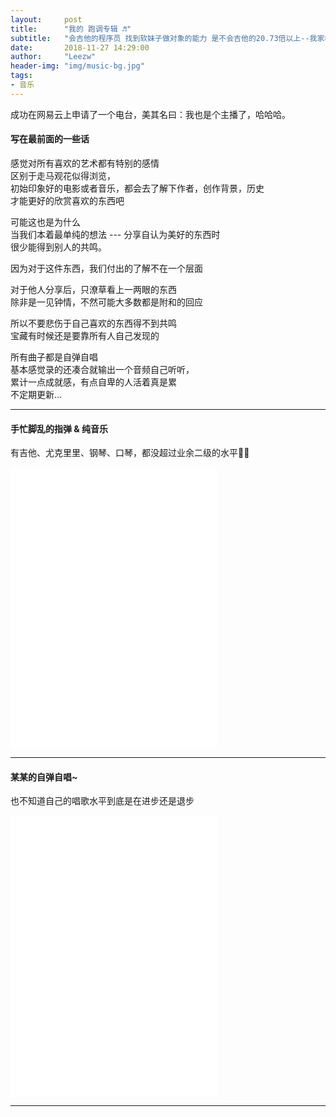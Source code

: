 ```yaml
---
layout:     post
title:      "我的 跑调专辑 ♬"
subtitle:   "会吉他的程序员 找到软妹子做对象的能力 是不会吉他的20.73倍以上--我家楼上的长胡子大爷"
date:       2018-11-27 14:29:00
author:     "Leezw"
header-img: "img/music-bg.jpg"
tags:
- 音乐
---
```


> 
成功在网易云上申请了一个电台，美其名曰：我也是个主播了，哈哈哈。<br>
  
#### 写在最前面的一些话

感觉对所有喜欢的艺术都有特别的感情    
区别于走马观花似得浏览，    
初始印象好的电影或者音乐，都会去了解下作者，创作背景，历史    
才能更好的欣赏喜欢的东西吧    

可能这也是为什么    
当我们本着最单纯的想法 --- 分享自认为美好的东西时    
很少能得到别人的共鸣。

因为对于这件东西，我们付出的了解不在一个层面

对于他人分享后，只潦草看上一两眼的东西    
除非是一见钟情，不然可能大多数都是附和的回应    

所以不要悲伤于自己喜欢的东西得不到共鸣    
宝藏有时候还是要靠所有人自己发现的    


所有曲子都是自弹自唱<br>
基本感觉录的还凑合就输出一个音频自己听听，<br>
累计一点成就感，有点自卑的人活着真是累<br>
不定期更新...

---

#### 手忙脚乱的指弹 & 纯音乐
> 
有吉他、尤克里里、钢琴、口琴，都没超过业余二级的水平🤷‍♂️

<div>
<iframe frameborder="no" border="0" marginwidth="0" marginheight="0" width=330 height=450 src="//music.163.com/outchain/player?type=4&id=794542620&auto=0&height=430"></iframe>
</div>

---

#### 某某的自弹自唱~
也不知道自己的唱歌水平到底是在进步还是退步

<div>
<iframe frameborder="no" border="0" marginwidth="0" marginheight="0" width=330 height=450 src="//music.163.com/outchain/player?type=4&id=526667895&auto=1&height=430"></iframe>
</div>

---

<!-- <div>
	<span style="font-size: 24px;  font-weight:bold;">月亮代表我的心</span>
	<span>--2018.11.27(钢琴) 大概学了10节课吧 记录下～ </span><br>
	<iframe frameborder="no" border="0" marginwidth="0" marginheight="0" width="330" height="86" src="//music.163.com/outchain/player?type=3&amp;id=2058026140&amp;auto=0&amp;height=66">
	</iframe>
</div>

---
<div>
	<span style="font-size: 24px;  font-weight:bold;">おどるポンポコリン</span>
	<span>--2018-10-18(尤克里里)</span><br>
	<iframe frameborder="no" border="0" marginwidth="0" marginheight="0" width="330" height="86" src="//music.163.com/outchain/player?type=3&amp;id=2057353761&amp;auto=0&amp;height=66">
	</iframe>
</div>


---
<div>
	<span style="font-size: 24px;  font-weight:bold;">Aloha heja He</span>
	<span>--2018-08-17(尤克里里)</span><br>
	<iframe frameborder="no" border="0" marginwidth="0" marginheight="0" width="330" height="86" src="//music.163.com/outchain/player?type=3&amp;id=1370697518&amp;auto=0&amp;height=66">
	</iframe>
</div>

---
<div>
	<span style="font-size: 24px;  font-weight:bold;">初春</span>
	<span>--2018.03.07(尤克里里)</span><br>
	<iframe frameborder="no" border="0" marginwidth="0" marginheight="0" width="330" height="86" src="//music.163.com/outchain/player?type=3&amp;id=1368297836&amp;auto=0&amp;height=66">
	</iframe>
</div>



---
<div>
	<span style="font-size: 24px;  font-weight:bold;">思念是一种病</span>
	<span>--2018.03.01(吉他&amp;口琴)（几天录了好几个伴奏的版本）（虽然还是唱的不好，自我感觉好像进步了一丢丢）</span><br>
	<iframe frameborder="no" border="0" marginwidth="0" marginheight="0" width="330" height="86" src="//music.163.com/outchain/player?type=3&amp;id=1368219454&amp;auto=0&amp;height=66">
	</iframe>
	<br>
	一辈子有多少的来不及<br>
	发现 已经 失去<br>
	最重要的东西<br>
	恍然大悟 早已远去<br>
</div>

---
<div>
	<span style="font-size: 24px;  font-weight:bold;">lost memory</span>
	<span>--2018.02.28(口琴)</span><br>
	<iframe frameborder="no" border="0" marginwidth="0" marginheight="0" width="330" height="86" src="//music.163.com/outchain/player?type=3&amp;id=1368186956&amp;auto=0&amp;height=66">
	</iframe>
	<br>
	<span>海上钢琴师</span><br>
</div>

---
<div>
	<span style="font-size: 24px;  font-weight:bold;">明天情人节</span>
	<span>--2018.02.13(吉他)</span><br>
	<iframe frameborder="no" border="0" marginwidth="0" marginheight="0" width="330" height="86" src="//music.163.com/outchain/player?type=3&amp;id=1368180666&amp;auto=0&amp;height=66">
	</iframe>
	<br>
	<span>明天情人节  </span><span>  是否都有约</span><br>
	<span>有没有漂亮姐姐  </span><span>  陪我溜大街</span><br>
	<span>明天情人节  </span><span>  好想吃番茄</span><br>
	<span>私聊说声一起过节  </span><span>  对你说谢谢</span><br>
</div>

---
<div>
	<span style="font-size: 24px;  font-weight:bold;">500 miles</span>
	<span>--2018.02.04(吉他)</span><br>
	<iframe frameborder="no" border="0" marginwidth="0" marginheight="0" width="330" height="86" src="//music.163.com/outchain/player?type=3&amp;id=1368168300&amp;auto=0&amp;height=66">
	</iframe><br>
	<span>感觉前奏还弹的好好的，我一张嘴，整段垮掉，(╯‵□′)╯︵┻━┻</span><br>
</div>
 -->
